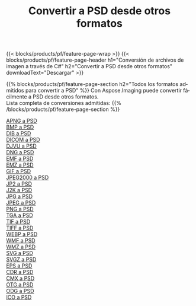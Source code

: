 ﻿---
title: Convertir a PSD desde otros formatos 
weight: 3920
url: /es/net/conversion/to/psd 
lang: es
langdirlevel: 2
locales: zh-hans,ja,it,ru,de,es,fr,nl,id,lt,pl,pt,vi,tr,ko,zh-hant,ar,hi,th,sv,cs,uk,he
description: Usando Aspose.Imaging puede convertir fácilmente a PSD desde otros formatos
---

{{< blocks/products/pf/feature-page-wrap >}}
{{< blocks/products/pf/feature-page-header h1="Conversión de archivos de imagen a través de C#" h2="Convertir a PSD desde otros formatos" downloadText="Descargar" >}}


{{% blocks/products/pf/feature-page-section  h2="Todos los formatos admitidos para convertir a PSD" %}}
Con Aspose.Imaging puede convertir fácilmente a PSD desde otros formatos.
<br/>
Lista completa de conversiones admitidas:
{{% /blocks/products/pf/feature-page-section %}}
<div class="container-fluid productfamilypage bg-gray">
    <div class="convertypes bg-gray agp-content section">
        <div class="container">
		<div class="row other-converters">
		    <div class='col-md-2 other-converter remove-lp remove-rp'><a href="/imaging/es/net/conversion/apng-to-psd" >APNG a PSD</a></div>
<div class='col-md-2 other-converter remove-lp remove-rp'><a href="/imaging/es/net/conversion/bmp-to-psd" >BMP a PSD</a></div>
<div class='col-md-2 other-converter remove-lp remove-rp'><a href="/imaging/es/net/conversion/dib-to-psd" >DIB a PSD</a></div>
<div class='col-md-2 other-converter remove-lp remove-rp'><a href="/imaging/es/net/conversion/dicom-to-psd" >DICOM a PSD</a></div>
<div class='col-md-2 other-converter remove-lp remove-rp'><a href="/imaging/es/net/conversion/djvu-to-psd" >DJVU a PSD</a></div>
<div class='col-md-2 other-converter remove-lp remove-rp'><a href="/imaging/es/net/conversion/dng-to-psd" >DNG a PSD</a></div>
<div class='col-md-2 other-converter remove-lp remove-rp'><a href="/imaging/es/net/conversion/emf-to-psd" >EMF a PSD</a></div>
<div class='col-md-2 other-converter remove-lp remove-rp'><a href="/imaging/es/net/conversion/emz-to-psd" >EMZ a PSD</a></div>
<div class='col-md-2 other-converter remove-lp remove-rp'><a href="/imaging/es/net/conversion/gif-to-psd" >GIF a PSD</a></div>
<div class='col-md-2 other-converter remove-lp remove-rp'><a href="/imaging/es/net/conversion/jpeg2000-to-psd" >JPEG2000 a PSD</a></div>
<div class='col-md-2 other-converter remove-lp remove-rp'><a href="/imaging/es/net/conversion/jp2-to-psd" >JP2 a PSD</a></div>
<div class='col-md-2 other-converter remove-lp remove-rp'><a href="/imaging/es/net/conversion/j2k-to-psd" >J2K a PSD</a></div>
<div class='col-md-2 other-converter remove-lp remove-rp'><a href="/imaging/es/net/conversion/jpg-to-psd" >JPG a PSD</a></div>
<div class='col-md-2 other-converter remove-lp remove-rp'><a href="/imaging/es/net/conversion/jpeg-to-psd" >JPEG a PSD</a></div>
<div class='col-md-2 other-converter remove-lp remove-rp'><a href="/imaging/es/net/conversion/png-to-psd" >PNG a PSD</a></div>
<div class='col-md-2 other-converter remove-lp remove-rp'><a href="/imaging/es/net/conversion/tga-to-psd" >TGA a PSD</a></div>
<div class='col-md-2 other-converter remove-lp remove-rp'><a href="/imaging/es/net/conversion/tif-to-psd" >TIF a PSD</a></div>
<div class='col-md-2 other-converter remove-lp remove-rp'><a href="/imaging/es/net/conversion/tiff-to-psd" >TIFF a PSD</a></div>
<div class='col-md-2 other-converter remove-lp remove-rp'><a href="/imaging/es/net/conversion/webp-to-psd" >WEBP a PSD</a></div>
<div class='col-md-2 other-converter remove-lp remove-rp'><a href="/imaging/es/net/conversion/wmf-to-psd" >WMF a PSD</a></div>
<div class='col-md-2 other-converter remove-lp remove-rp'><a href="/imaging/es/net/conversion/wmz-to-psd" >WMZ a PSD</a></div>
<div class='col-md-2 other-converter remove-lp remove-rp'><a href="/imaging/es/net/conversion/svg-to-psd" >SVG a PSD</a></div>
<div class='col-md-2 other-converter remove-lp remove-rp'><a href="/imaging/es/net/conversion/svgz-to-psd" >SVGZ a PSD</a></div>
<div class='col-md-2 other-converter remove-lp remove-rp'><a href="/imaging/es/net/conversion/eps-to-psd" >EPS a PSD</a></div>
<div class='col-md-2 other-converter remove-lp remove-rp'><a href="/imaging/es/net/conversion/cdr-to-psd" >CDR a PSD</a></div>
<div class='col-md-2 other-converter remove-lp remove-rp'><a href="/imaging/es/net/conversion/cmx-to-psd" >CMX a PSD</a></div>
<div class='col-md-2 other-converter remove-lp remove-rp'><a href="/imaging/es/net/conversion/otg-to-psd" >OTG a PSD</a></div>
<div class='col-md-2 other-converter remove-lp remove-rp'><a href="/imaging/es/net/conversion/odg-to-psd" >ODG a PSD</a></div>
<div class='col-md-2 other-converter remove-lp remove-rp'><a href="/imaging/es/net/conversion/ico-to-psd" >ICO a PSD</a></div>
                </div>
        </div>
    </div>
</div>
<br/>

